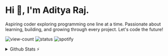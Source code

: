 # Hi 👋, I'm Aditya Raj. 

Aspiring coder exploring programming one line at a time. Passionate about learning, building, and growing through every project. Let's code the future! 

![view-count](https://komarev.com/ghpvc/?username=ixraj&label=Profile%20views&color=5d69e8&style=flat)
![status](https://img.shields.io/badge/currently-offline-ee8844?style=flat)
![spotify](https://img.shields.io/badge/listening_to-nothing_rn-26b358?style=flat)
 
<details>
  <summary>Github Stats ⚡</summary>
  
  <a href="#">![Github stats](https://github-readme-stats.vercel.app/api?username=ixraj&theme=blueberry&count_private=true&hide_border=true&line_height=20)</a>
  <a href="#">![Top Langs](https://github-readme-stats.vercel.app/api/top-langs/?username=ixraj&layout=compact&theme=blueberry&count_private=true&hide_border=true)</a>
</details>
